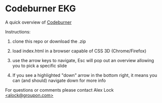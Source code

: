 Codeburner EKG
==================

A quick overview of [Codeburner](https://codeburner.groupondev.com/)

Instructions:

  1) clone this repo or download the .zip

  2) load index.html in a browser capable of CSS 3D (Chrome/Firefox)

  3) use the arrow keys to navigate, Esc will pop out an overview allowing you to pick a specific slide

  4) If you see a highlighted "down" arrow in the bottom right, it means you can (and should) navigate down for more info

For questions or comments please contact Alex Lock [&lt;alock@groupon.com&gt;](mailto:alock@groupon.com)
